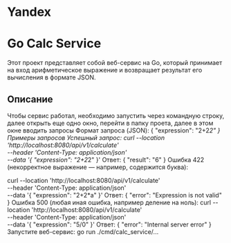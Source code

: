# Yandex
# Go Calc Service

Этот проект представляет собой веб-сервис на Go, который принимает на вход арифметическое выражение и возвращает результат его вычисления в формате JSON.

## Описание

Чтобы сервис работал, необходимо запустить через командную строку, далее открыть еще одно окно, перейти в папку проета, далее в этом окне вводить запросы
Формат запроса (JSON):
{
  "expression": "2+2*2"
}
Примеры запросов
Успешный запрос:
curl --location 'http://localhost:8080/api/v1/calculate' \
--header 'Content-Type: application/json' \
--data '{
  "expression": "2+2*2"
}'
Ответ:
{
  "result": "6"
}
Ошибка 422 (некорректное выражение — например, содержится буква):

curl --location 'http://localhost:8080/api/v1/calculate' \
--header 'Content-Type: application/json' \
--data '{
  "expression": "2+2*a"
}'
Ответ:
{
  "error": "Expression is not valid"
}
Ошибка 500 (любая иная ошибка, например деление на ноль):
curl --location 'http://localhost:8080/api/v1/calculate' \
--header 'Content-Type: application/json' \
--data '{
  "expression": "5/0"
}'
Ответ:
{
  "error": "Internal server error"
}
Запустите веб-сервис:
go run ./cmd/calc_service/...

